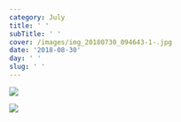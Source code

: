 ```yaml
---
category: July
title: ' '
subTitle: ' '
cover: /images/img_20180730_094643-1-.jpg
date: '2018-08-30'
day: ' '
slug: ' '
---
```

![](/images/img_20180730_094643-1-.jpg)

![](/images/img_20180730_182659.jpg)
